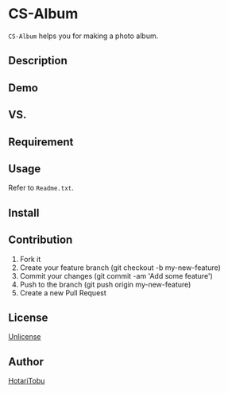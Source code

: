 # CS-Album

`CS-Album` helps you for making a photo album.

## Description



## Demo



## VS.



## Requirement



## Usage

Refer to `Readme.txt`.

## Install



## Contribution

1. Fork it
2. Create your feature branch (git checkout -b my-new-feature)
3. Commit your changes (git commit -am 'Add some feature')
4. Push to the branch (git push origin my-new-feature)
5. Create a new Pull Request

## License

[Unlicense](LICENSE)

## Author

[HotariTobu](https://github.com/HotariTobu)

